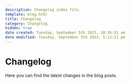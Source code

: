 ```yaml
---
description: Changelog index file.
template: blog.html
title: Changelog
category: Changelog
hidden: true
date created: Tuesday, September 5th 2023, 10:36:51 am
date modified: Tuesday, September 5th 2023, 5:12:21 pm
---
```

# Changelog

Here you can find the latest changes in the blog posts.